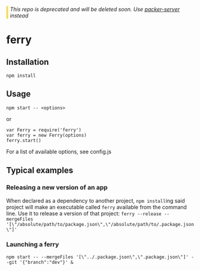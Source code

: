 *<p style="border-style: solid; border-width: 0 0 0 5px; border-color: #F9DD52; padding-left: 5px;">This repo is deprecated and will be deleted soon. Use [packer-server](https://github.com/vigour-io/packer-server) instead</p>*

ferry
===

## Installation

`npm install`

## Usage

`npm start -- <options>`

or

```
var Ferry = require('ferry')
var ferry = new Ferry(options)
ferry.start()
```

For a list of available options, see config.js

## Typical examples

### Releasing a new version of an app
When declared as a dependency to another project, `npm install`ing said project will make an executable called `ferry` available from the command line. Use it to release a version of that project:
`ferry --release --mergeFiles '[\"/absolute/path/to/package.json\",\"/absolute/path/to/.package.json\"]'`

### Launching a ferry
`npm start -- --mergeFiles '[\"../.package.json\",\".package.json\"]' --git '{"branch":"dev"}' &`
